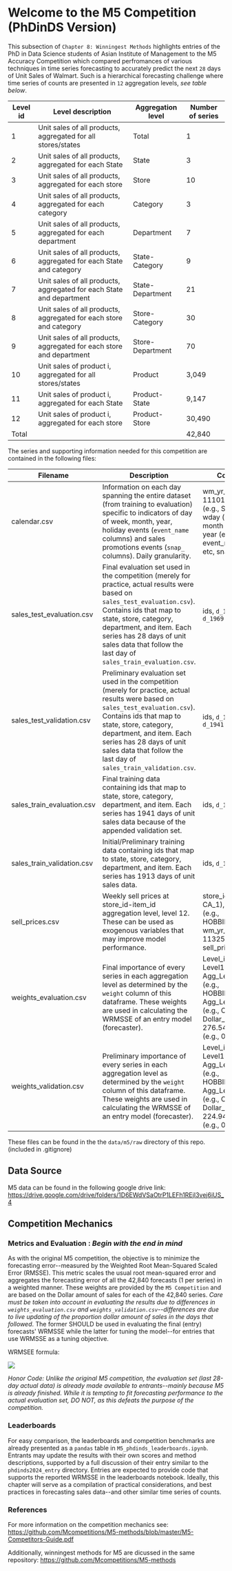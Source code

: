 # Welcome to the M5 Competition (PhDinDS Version)

This subsection of `Chapter 8: Winningest Methods` highlights entries of the PhD in Data Science students of Asian Institute of Management to the M5 Accuracy Competition which compared perfromances of various techniques in time series forecasting to accurately predict the next `28` days of Unit Sales of Walmart. Such is a hierarchical forecasting challenge where time series of counts are presented in `12` aggregation levels, *see table below*.

| Level id | Level description                                                    | Aggregation level | Number of series |
|----------|----------------------------------------------------------------------|-------------------|------------------|
| 1        | Unit sales of all products, aggregated for all stores/states         | Total             | 1                |
| 2        | Unit sales of all products, aggregated for each State                | State             | 3                |
| 3        | Unit sales of all products, aggregated for each store                | Store             | 10               |
| 4        | Unit sales of all products, aggregated for each category             | Category          | 3                |
| 5        | Unit sales of all products, aggregated for each department           | Department        | 7                |
| 6        | Unit sales of all products, aggregated for each State and category   | State-Category    | 9                |
| 7        | Unit sales of all products, aggregated for each State and department | State-Department  | 21               |
| 8        | Unit sales of all products, aggregated for each store and category   | Store-Category    | 30               |
| 9        | Unit sales of all products, aggregated for each store and department | Store-Department  | 70               |
| 10       | Unit sales of product i, aggregated for all stores/states            | Product           | 3,049            |
| 11       | Unit sales of product i, aggregated for each State                   | Product-State     | 9,147            |
| 12       | Unit sales of product i, aggregated for each store                   | Product-Store     | 30,490           |
| Total    |                                                                      |                   | 42,840           |

The series and supporting information needed for this competition are contained in the following files:

| Filename | Description | Columns |
|---|---|---|
| calendar.csv | Information on each day spanning the entire dataset (from training to evaluation) specific to indicators of day of week, month, year, holiday events (`event_name` columns) and sales promotions events (`snap_` columns).  Daily granularity. | wm_yr_wk (e.g., 11101), weekday (e.g., Saturday), wday (e.g., 1), month (e.g., 1), year (e.g., 2011), event_name_1 etc, snap_CA etc. |
| sales_test_evaluation.csv | Final evaluation set used in the competition (merely for practice, actual results were based on `sales_test_evaluation.csv`). Contains ids that map to state, store, category, department, and item. Each series has 28 days of unit sales data that follow the last day of `sales_train_evaluation.csv`. | ids, `d_1941` to `d_1969` |
| sales_test_validation.csv | Preliminary evaluation set used in the competition (merely for practice, actual results were based on `sales_test_evaluation.csv`). Contains ids that map to state, store, category, department, and item. Each series has 28 days of unit sales data that follow the last day of `sales_train_validation.csv`. | ids, `d_1914` to `d_1941` |
| sales_train_evaluation.csv | Final training data containing ids that map to state, store, category, department, and item. Each series has 1941 days of unit sales data because of the appended validation set. | ids, `d_1` to `d_1941` |
| sales_train_validation.csv | Initial/Preliminary training data containing ids that map to state, store, category, department, and item. Each series has 1913 days of unit sales data. | ids, `d_1` to `d_1913` |
| sell_prices.csv | Weekly sell prices at store_id-item_id aggregation level, level 12. These can be used as exogenous variables that may improve model performance. | store_id (e.g., CA_1), item_id (e.g., HOBBIES_1_001), wm_yr_wk (e.g., 11325), sell_price (9.58) |
| weights_evaluation.csv | Final importance of every series in each aggregation level as determined by the `weight` column of this dataframe. These weights are used in calculating the WRMSSE of an entry model (forecaster). | Level_id (e.g., Level12), Agg_Level_1 (e.g., HOBBIES_1_001), Agg_Level_2 (e.g., CA_1), Dollar_Sales (e.g., 276.54), weight (e.g., 0.000071) |
| weights_validation.csv | Preliminary importance of every series in each aggregation level as determined by the `weight` column of this dataframe. These weights are used in calculating the WRMSSE of an entry model (forecaster). | Level_id (e.g., Level12), Agg_Level_1 (e.g., HOBBIES_1_001), Agg_Level_2 (e.g., CA_1), Dollar_Sales (e.g., 224.94), weight (e.g., 0.000060) |

These files can be found in the the `data/m5/raw` directory of this repo. (included in .gitignore)

## Data Source

M5 data can be found in the following google drive link:
https://drive.google.com/drive/folders/1D6EWdVSaOtrP1LEFh1REjI3vej6iUS_4


## Competition Mechanics

### Metrics and Evaluation : *Begin with the end in mind*
As with the original M5 competition, the objective is to minimize the forecasting error--measured by the Weighted Root Mean-Squared Scaled Error (RMSSE). This metric scales the usual root mean-squared error and aggregates the forecasting error of all the 42,840 forecasts (1 per series) in a weighted manner. These weights are provided by the `M5 Competition` and are based on the Dollar amount of sales for each of the 42,840 series. *Care must be taken into account in evaluating the results due to differences in `weights_evaluation.csv` and `weights_validation.csv`--differences are due to live updating of the proportion dollar amount of sales in the days that followed*. The former SHOULD be used in evaluating the final (entry) forecasts' WRMSSE while the latter for tuning the model--for entries that use WRMSSE as a tuning objective.

WRMSEE formula:

<img src="https://latex.codecogs.com/gif.latex? \text{WRMSSE} = \Sigma_{i=1}^{42,840} w_i * \text{RMSSE} " /> 
          
*Honor Code: Unlike the original M5 competition, the evaluation set (last 28-day actual data) is already made available to entrants--mainly because M5 is already finished. While it is tempting to fit forecasting performance to the actual evaluation set, DO NOT, as this defeats the purpose of the competition.*


### Leaderboards
For easy comparison, the leaderboards and competition benchmarks are already presented as a `pandas` table in `M5_phdinds_leaderboards.ipynb`. Entrants may update the results with their own scores and method descriptions, supported by a full discussion of their entry similar to the `phdinds2024_entry` directory. Entries are expected to provide code that supports the reported WRMSSE in the leaderboards notebook. Ideally, this chapter will serve as a compilation of practical considerations, and best practices in forecasting sales data--and other similar time series of counts.


### References
For more information on the competition mechanics see: https://github.com/Mcompetitions/M5-methods/blob/master/M5-Competitors-Guide.pdf

Additionally, winningest methods for M5 are dicussed in the same repository: https://github.com/Mcompetitions/M5-methods

